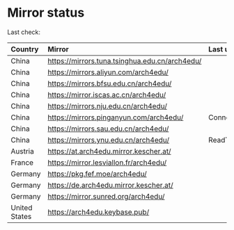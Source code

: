<script src="./time.js"></script>
# Mirror status
Last check: <script type="text/javascript">localize(1674033541.3037102);</script>

|Country|Mirror|Last update|
|:------|:-----|:----------|
|China|https://mirrors.tuna.tsinghua.edu.cn/arch4edu/|<script type="text/javascript">localize(1674023697);</script>|
|China|https://mirrors.aliyun.com/arch4edu/|<script type="text/javascript">localize(1673937267);</script>|
|China|https://mirrors.bfsu.edu.cn/arch4edu/|<script type="text/javascript">localize(1673980507);</script>|
|China|https://mirror.iscas.ac.cn/arch4edu/|<script type="text/javascript">localize(1674023697);</script>|
|China|https://mirrors.nju.edu.cn/arch4edu/|<script type="text/javascript">localize(1673937267);</script>|
|China|https://mirrors.pinganyun.com/arch4edu/|ConnectionError|
|China|https://mirrors.sau.edu.cn/arch4edu/|<script type="text/javascript">localize(1673850842);</script>|
|China|https://mirrors.ynu.edu.cn/arch4edu/|ReadTimeout|
|Austria|https://at.arch4edu.mirror.kescher.at/|<script type="text/javascript">localize(1673980507);</script>|
|France|https://mirror.lesviallon.fr/arch4edu/|<script type="text/javascript">localize(1673980507);</script>|
|Germany|https://pkg.fef.moe/arch4edu/|<script type="text/javascript">localize(1673980507);</script>|
|Germany|https://de.arch4edu.mirror.kescher.at/|<script type="text/javascript">localize(1673980507);</script>|
|Germany|https://mirror.sunred.org/arch4edu/|<script type="text/javascript">localize(1673980507);</script>|
|United States|https://arch4edu.keybase.pub/|<script type="text/javascript">localize(1673980507);</script>|

<script src="./tablefilter/tablefilter.js"></script>
<script src="./table.js"></script>